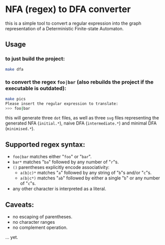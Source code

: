 # NFA (regex) to DFA converter

this is a simple tool to  convert a regular expression into the graph
representation of a Deterministic Finite-state Automaton.

## Usage

### to just build the project:

```sh
make dfa
```

### to convert the regex `foo|bar` (also rebuilds the project if the executable is outdated):

```sh
make pics
Please insert the regular expression to translate:
>>> foo|bar
```

this will generate three `dot` files, as well as three `svg` files representing
the generated NFA (`initial.*`), naive DFA (`intermediate.*`) and minimal DFA
(`minimised.*`).

## Supported regex syntax:
- `foo|bar`  matches either "`foo`" or "`bar`".
- `bar*` matches "`ba`" followed by any number of "`r`"s.
- `()` parentheses explicitly encode associativity:
    - `a(b|c)*` matches "`a`" followed by any string of "`b`"s and/or "`c`"s.
    - `a(b|c*)` matches "`ab`" followed by either a single "`b`" or any number of "`c`"s.
- any other character is interpreted as a literal.

## Caveats:

- no escaping of parentheses.
- no character ranges 
- no complement operation.

... yet.
